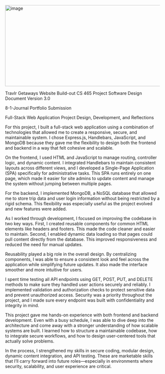 <img width="528" height="264" alt="image" src="https://github.com/user-attachments/assets/9d2e6e80-62ea-4794-a140-c4f9515aaff5" />

Travlr Getaways Website Build-out 
CS 465 Project Software Design Document
Version 3.0

8-1-Journal
Portfolio Submission

Full-Stack Web Application Project
Design, Development, and Reflections

For this project, I built a full-stack web application using a combination of technologies that allowed me to create a responsive, secure, and maintainable system. I chose Express.js, Handlebars, JavaScript, and MongoDB because they gave me the flexibility to design both the frontend and backend in a way that felt cohesive and scalable.

On the frontend, I used HTML and JavaScript to manage routing, controller logic, and dynamic content. I integrated Handlebars to maintain consistent layouts across different views, and I developed a Single-Page Application (SPA) specifically for administrative tasks. This SPA runs entirely on one page, which made it easier for site admins to update content and manage the system without jumping between multiple pages.

For the backend, I implemented MongoDB, a NoSQL database that allowed me to store trip data and user login information without being restricted by a rigid schema. This flexibility was especially useful as the project evolved and new features were added.

As I worked through development, I focused on improving the codebase in two key ways. First, I created reusable components for common HTML elements like headers and footers. This made the code cleaner and easier to maintain. Second, I enabled dynamic data loading so that pages could pull content directly from the database. This improved responsiveness and reduced the need for manual updates.

Reusability played a big role in the overall design. By centralizing components, I was able to ensure a consistent look and feel across the application while simplifying future updates. It also made the interface smoother and more intuitive for users.

I spent time testing all API endpoints using GET, POST, PUT, and DELETE methods to make sure they handled user actions securely and reliably. I implemented validation and authorization checks to protect sensitive data and prevent unauthorized access. Security was a priority throughout the project, and I made sure every endpoint was built with confidentiality and integrity in mind.

This project gave me hands-on experience with both frontend and backend development. Even with a busy schedule, I was able to dive deep into the architecture and come away with a stronger understanding of how scalable systems are built. I learned how to structure a maintainable codebase, how to integrate secure workflows, and how to design user-centered tools that actually solve problems.

In the process, I strengthened my skills in secure coding, modular design, dynamic content integration, and API testing. These are marketable skills that I’ll carry forward into future roles—especially in environments where security, scalability, and user experience are critical.
